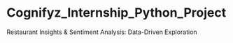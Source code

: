 # Cognifyz_Internship_Python_Project
Restaurant Insights &amp; Sentiment Analysis: Data-Driven Exploration
